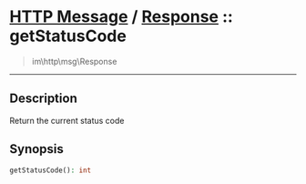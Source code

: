 # [HTTP Message](http.md) / [Response](http-Response.md) :: getStatusCode
 > im\http\msg\Response
____

## Description
Return the current status code

## Synopsis
```php
getStatusCode(): int
```
